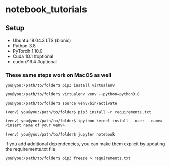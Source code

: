 # notebook_tutorials

## Setup

- Ubuntu 18.04.3 LTS (bionic)
- Python 3.8
- PyTorch 1.10.0 
- Cuda 10.1 #optional
- cudnn7.6.4 #optional

### These same steps work on MacOS as well

```console
you@you:/path/to/folder$ pip3 install virtualenv

you@you:/path/to/folder$ virtualenv venv --python=python3.8

you@you:/path/to/folder$ source venv/bin/activate

(venv) you@you:/path/to/folder$ pip3 install -r requirements.txt

(venv) you@you:/path/to/folder$ ipython kernel install --user --name=<insert name of your venv>

(venv) you@you:/path/to/folder$ jupyter notebook
```

if you add additional dependencies, you can make them explicit by updating the requirements.txt file

```console
you@you:/path/to/folder$ pip3 freeze > requirements.txt
```